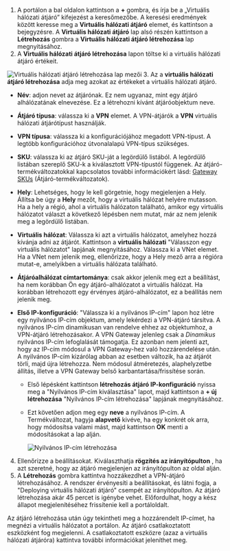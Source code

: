 1. A portálon a bal oldalon kattintson a **+** gombra, és írja be a „Virtuális hálózati átjáró” kifejezést a keresőmezőbe. A keresési eredmények között keresse meg a **Virtuális hálózati átjáró** elemet, és kattintson a bejegyzésre. A **Virtuális hálózati átjáró** lap alsó részén kattintson a **Létrehozás** gombra a **Virtuális hálózati átjáró létrehozása** lap megnyitásához.
2. A **Virtuális hálózati átjáró létrehozása** lapon töltse ki a virtuális hálózati átjáró értékeit.

  ![Virtuális hálózati átjáró létrehozása lap mezői](./media/vpn-gateway-add-gw-rm-portal-include/gw.png "Virtuális hálózati átjáró létrehozása lap mezői")
3. Az a **virtuális hálózati átjáró létrehozása** adja meg azokat az értékeket a virtuális hálózati átjáró.

  - **Név**: adjon nevet az átjárónak. Ez nem ugyanaz, mint egy átjáró alhálózatának elnevezése. Ez a létrehozni kívánt átjáróobjektum neve.
  - **Átjáró típusa**: válassza ki a **VPN** elemet. A VPN-átjárók a **VPN** virtuális hálózati átjárótípust használják. 
  - **VPN típusa**: válassza ki a konfigurációjához megadott VPN-típust. A legtöbb konfigurációhoz útvonalalapú VPN-típus szükséges.
  - **SKU**: válassza ki az átjáró SKU-ját a legördülő listából. A legördülő listában szereplő SKU-k a kiválasztott VPN-típustól függenek. Az átjáró-termékváltozatokkal kapcsolatos további információkért lásd: [Gateway SKUs](../articles/vpn-gateway/vpn-gateway-about-vpn-gateway-settings.md#gwsku) (Átjáró-termékváltozatok).
  - **Hely**: Lehetséges, hogy le kell görgetnie, hogy megjelenjen a Hely. Állítsa be úgy a **Hely** mezőt, hogy a virtuális hálózat helyére mutasson. Ha a hely a régió, ahol a virtuális hálózaton található, amikor egy virtuális hálózatot választ a következő lépésben nem mutat, már az nem jelenik meg a legördülő listában.
  - **Virtuális hálózat**: Válassza ki azt a virtuális hálózatot, amelyhez hozzá kívánja adni az átjárót. Kattintson a **virtuális hálózati** "Válasszon egy virtuális hálózatot" lapjának megnyitásához. Válassza ki a VNet elemet. Ha a VNet nem jelenik meg, ellenőrizze, hogy a Hely mező arra a régióra mutat-e, amelyikben a virtuális hálózata található.
  - **Átjáróalhálózat címtartománya**: csak akkor jelenik meg ezt a beállítást, ha nem korábban Ön egy átjáró-alhálózatot a virtuális hálózat. Ha korábban létrehozott egy érvényes átjáró-alhálózatot, ez a beállítás nem jelenik meg.
  - **Első IP-konfiguráció**: "Válassza ki a nyilvános IP-cím" lapon hoz létre egy nyilvános IP-cím objektum, amely lekérdezi a VPN-átjáró társítva. A nyilvános IP-cím dinamikusan van rendelve ehhez az objektumhoz, a VPN-átjáró létrehozásakor. A VPN Gateway jelenleg csak a *Dinamikus* nyilvános IP-cím lefoglalását támogatja. Ez azonban nem jelenti azt, hogy az IP-cím módosul a VPN Gateway-hez való hozzárendelése után. A nyilvános IP-cím kizárólag abban az esetben változik, ha az átjárót törli, majd újra létrehozza. Nem módosul átméretezés, alaphelyzetbe állítás, illetve a VPN Gateway belső karbantartása/frissítése során.

    - Első lépésként kattintson **létrehozás átjáró IP-konfiguráció** nyissa meg a "Nyilvános IP-cím kiválasztása" lapot, majd kattintson a **+ új létrehozása** "Nyilvános IP-cím létrehozása" lapjának megnyitásához.
    - Ezt követően adjon meg egy **neve** a nyilvános IP-cím. A Termékváltozat, hagyja **alapvető** kivéve, ha egy konkrét ok arra, hogy módosítsa valami mást, majd kattintson **OK** menti a módosításokat a lap alján.

      ![Nyilvános IP-cím létrehozása](./media/vpn-gateway-add-gw-s2s-rm-portal-include/gwip.png "PIP létrehozása")

4. Ellenőrizze a beállításokat. Kiválaszthatja **rögzítés az irányítópulton** , ha azt szeretné, hogy az átjáró megjelenjen az irányítópulton az oldal alján. 
5. A **Létrehozás** gombra kattintva hozzákezdhet a VPN-átjáró létrehozásához. A rendszer érvényesíti a beállításokat, és látni fogja, a "Deploying virtuális hálózati átjáró" csempét az irányítópulton. Az átjáró létrehozása akár 45 percet is igénybe vehet. Előfordulhat, hogy a kész állapot megjelenítéséhez frissítenie kell a portáloldalt.

Az átjáró létrehozása után úgy tekintheti meg a hozzárendelt IP-címet, ha megnézi a virtuális hálózatot a portálon. Az átjáró csatlakoztatott eszközként fog megjelenni. A csatlakoztatott eszközre (azaz a virtuális hálózati átjáróra) kattintva további információkat jeleníthet meg.
